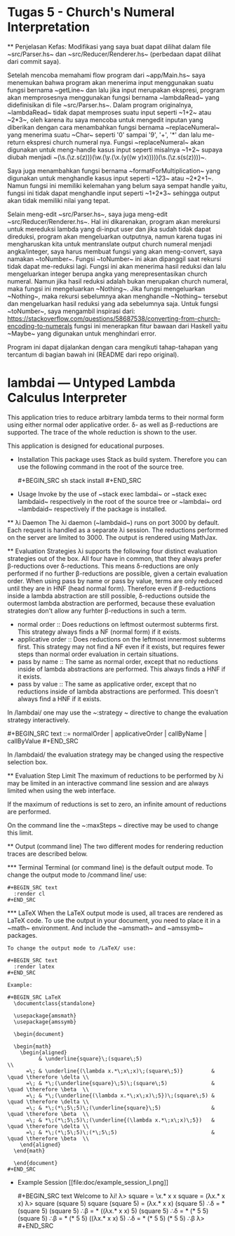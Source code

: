 
# Tugas 5 - Church's Numeral Interpretation

** Penjelasan Kefas:
  Modifikasi yang saya buat dapat dilihat dalam file ~src/Parser.hs~ dan 
  ~src/Reducer/Renderer.hs~ (perbedaan dapat dilihat dari commit saya).
  
  Setelah mencoba memahami flow program dari ~app/Main.hs~ saya menemukan
  bahwa program akan menerima input menggunakan suatu fungsi bernama ~getLine~
  dan lalu jika input merupakan ekspresi, program akan memprosesnya 
  menggunakan fungsi bernama ~lambdaRead~ yang didefinisikan di file 
  ~src/Parser.hs~. Dalam program originalnya, ~lambdaRead~ tidak dapat
  memproses suatu input seperti ~1+2~ atau ~2*3~, oleh karena itu saya
  mencoba untuk mengedit inputan yang diberikan dengan cara menambahkan fungsi
  bernama ~replaceNumeral~ yang menerima suatu ~Char~ seperti '0' sampai '9',
  '+', '*' dan lalu me-return ekspresi church numeral nya. Fungsi ~replaceNumeral~
  akan digunakan untuk meng-handle kasus input seperti misalnya ~1+2~ supaya diubah
  menjadi ~(\s.(\z.s(z)))(\w.(\y.(\x.(y((w y)x)))))(\s.(\z.s(s(z))))~.
  
  Saya juga menambahkan fungsi bernama ~formatForMultiplication~ yang digunakan
  untuk menghandle kasus input seperti ~1*2*3~ atau ~2*2+1~. Namun fungsi ini
  memiliki kelemahan yang belum saya sempat handle yaitu, fungsi ini tidak dapat
  menghandle input seperti ~1+2*3~ sehingga output akan tidak memiliki nilai yang
  tepat.
  
  Selain meng-edit ~src/Parser.hs~, saya juga meng-edit ~src/Reducer/Renderer.hs~.
  Hal ini dikarenakan, program akan merekursi untuk mereduksi lambda yang di-input
  user dan jika sudah tidak dapat direduksi, program akan mengeluarkan outputnya,
  namun karena tugas ini mengharuskan kita untuk mentranslate output church numeral
  menjadi angka/integer, saya harus membuat fungsi yang akan meng-convert,
  saya namakan ~toNumber~. Fungsi ~toNumber~ ini akan dipanggil saat rekursi 
  tidak dapat me-reduksi lagi. Fungsi ini akan menerima hasil reduksi dan lalu
  mengeluarkan integer berupa angka yang merepresentasikan church numeral.
  Namun jika hasil reduksi adalah bukan merupakan church numeral, 
  maka fungsi ini mengeluarkan ~Nothing~. Jika fungsi mengeluarkan ~Nothing~,
  maka rekursi sebelumnya akan menghandle ~Nothing~ tersebut dan 
  mengeluarkan hasil reduksi yang ada sebelumnya saja.
  Untuk fungsi ~toNumber~, saya mengambil inspirasi dari: 
  https://stackoverflow.com/questions/58687538/converting-from-church-encoding-to-numerals
  fungsi ini menerapkan fitur bawaan dari Haskell yaitu ~Maybe~ yang digunakan untuk 
  menghindari error.
  
  Program ini dapat dijalankan dengan cara mengikuti tahap-tahapan yang
  tercantum di bagian bawah ini (README dari repo original).


# lambdai — Untyped Lambda Calculus Interpreter

This application tries to reduce arbitrary lambda terms to their
normal form using either normal oder applicative order. δ- as well as
β-reductions are supported. The trace of the whole reduction is shown
to the user.

This application is designed for educational purposes.

* Installation
  This package uses Stack as build system. Therefore you can use the
  following command in the root of the source tree.

  #+BEGIN_SRC sh
    stack install
  #+END_SRC

* Usage
  Invoke by the use of ~stack exec lambdai~ or ~stack exec lambdaid~
  respectively in the root of the source tree or ~lambdai~ ord
  ~lambdaid~ respectively if the package is installed.

** λi Daemon
   The λi daemon (~lambdaid~) runs on port 3000 by default. Each
   request is handled as a separate λi session. The reductions
   performed on the server are limited to 3000. The output is rendered
   using MathJax.

** Evaluation Strategies
   λi supports the following four distinct evaluation strategies out
   of the box. All four have in common, that they always prefer
   β-reductions over δ-reductions. This means δ-reductions are only
   performed if no further β-reductions are possible, given a certain
   evaluation order. When using pass by name or pass by value, terms
   are only reduced until they are in HNF (head normal
   form). Therefore even if β-reductions inside a lambda abstraction
   are still possible, δ-reductions outside the outermost lambda
   abstraction are performed, because these evaluation strategies
   don't allow any furhter β-reductions in such a term.

   - normal order :: Does reductions on leftmost outermost subterms
        first. This strategy always finds a NF (normal form) if it
        exists.
   - applicative order :: Does reductions on the leftmost innermost
        subterms first. This strategy may not find a NF even if it
        exists, but requires fewer steps than normal order evaluation
        in certain situations.
   - pass by name :: The same as normal order, except that no
        reductions inside of lambda abstractions are performed. This
        always finds a HNF if it exists.
   - pass by value :: The same as applicative order, except that no
        reductions inside of lambda abstractions are performed. This
        doesn't always find a HNF if it exists.

   In /lambdai/ one may use the ~:strategy <strategy>~ directive to
   change the evaluation strategy interactively.

   #+BEGIN_SRC text
     <strategy> ::= normalOrder | applicativeOrder | callByName |
      		    callByValue
   #+END_SRC
   
   In /lambdaid/ the evaluation strategy may be changed using the
   respective selection box.

** Evaluation Step Limit
   The maximum of reductions to be performed by λi may be limited in
   an interactive command line session and are always limited when
   using the web interface.

   If the maximum of reductions is set to zero, an infinite amount of
   reductions are performed.

   On the command line the ~:maxSteps <unsigned integer>~ directive
   may be used to change this limit.

** Output (command line)
   The two different modes for rendering reduction traces are
   described below.

*** Terminal
    Terminal (or command line) is the default output mode. To change
    the output mode to /command line/ use:

    #+BEGIN_SRC text
      :render cl
    #+END_SRC

*** LaTeX
    When the LaTeX output mode is used, all traces are rendered as
    LaTeX code. To use the output in your document, you need to place
    it in a ~math~ environment. And include the ~amsmath~ and ~amssymb~
    packages.

    To change the output mode to /LaTeX/ use:

    #+BEGIN_SRC text
      :render latex
    #+END_SRC

    Example:

    #+BEGIN_SRC LaTeX
      \documentclass{standalone}

      \usepackage{amsmath}
      \usepackage{amssymb}

      \begin{document}

      \begin{math}
        \begin{aligned}
              & \underline{square}\;(square\;5)                                                \\
          =\; & \underline{(\lambda x.*\;x\;x)\;(square\;5)}         & \quad \therefore \delta \\
          =\; & *\;(\underline{square}\;5)\;(square\;5)              & \quad \therefore \beta  \\
          =\; & *\;(\underline{(\lambda x.*\;x\;x)\;5})\;(square\;5) & \quad \therefore \delta \\
          =\; & *\;(*\;5\;5)\;(\underline{square}\;5)                & \quad \therefore \beta  \\
          =\; & *\;(*\;5\;5)\;(\underline{(\lambda x.*\;x\;x)\;5})   & \quad \therefore \delta \\
          =\; & *\;(*\;5\;5)\;(*\;5\;5)                              & \quad \therefore \beta  \\
        \end{aligned}
      \end{math}

      \end{document}
    #+END_SRC

* Example Session
  [[file:doc/example_session_I.png]]

  #+BEGIN_SRC text
    Welcome to λi!
    λ> square = \x.* x x
      square = (λx.* x x)
    λ> square (square 5)
      square (square 5)
    = (λx.* x x) (square 5)                                                       ∴δ
    = * (square 5) (square 5)                                                     ∴β
    = * ((λx.* x x) 5) (square 5)                                                 ∴δ
    = * (* 5 5) (square 5)                                                        ∴β
    = * (* 5 5) ((λx.* x x) 5)                                                    ∴δ
    = * (* 5 5) (* 5 5)                                                           ∴β
    λ> 
  #+END_SRC

